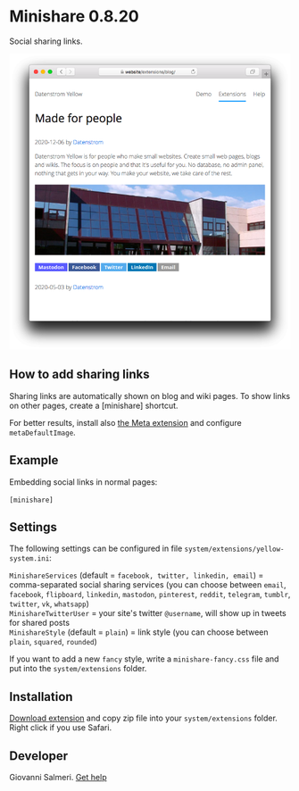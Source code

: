 Minishare 0.8.20
================
Social sharing links.

<p align="center"><img src="minishare-screenshot.png?raw=true" alt="Screenshot"></p>

## How to add sharing links

Sharing links are automatically shown on blog and wiki pages. To show links on other pages, create a [minishare] shortcut.

For better results, install also [the Meta extension](https://github.com/annaesvensson/yellow-meta) and configure `metaDefaultImage`.

## Example

Embedding social links in normal pages:

`[minishare]`

## Settings

The following settings can be configured in file `system/extensions/yellow-system.ini`:

`MinishareServices` (default = `facebook, twitter, linkedin, email`) = comma-separated social sharing services (you can choose between `email`, `facebook`, `flipboard`, `linkedin`, `mastodon`, `pinterest`, `reddit`, `telegram`, `tumblr`, `twitter`, `vk`, `whatsapp`)  
`MinishareTwitterUser` = your site's twitter `@username`, will show up in tweets for shared posts  
`MinishareStyle` (default = `plain`) = link style (you can choose between `plain`, `squared`, `rounded`)  

If you want to add a new `fancy` style, write a `minishare-fancy.css`  file and put into the `system/extensions` folder.

## Installation

[Download extension](https://github.com/GiovanniSalmeri/yellow-minishare/archive/main.zip) and copy zip file into your `system/extensions` folder. Right click if you use Safari.

## Developer

Giovanni Salmeri. [Get help](https://datenstrom.se/yellow/help/)
